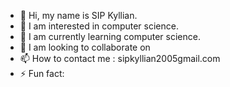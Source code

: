 - 👋 Hi, my name is SIP Kyllian.
- 👀 I am interested in computer science.
- 🌱 I am currently learning computer science.
- 💞️ I am looking to collaborate on 
- 📫 How to contact me : sipkyllian2005gmail.com
- ⚡ Fun fact: 

<!---
ksip1/ksip1 is a ✨special✨ repository because its `README.md` (this file) appears on your GitHub profile.
You can click the Preview link to take a look at your changes.
--->
